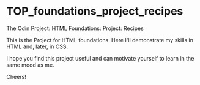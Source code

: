 # TOP_foundations_project_recipes
The Odin Project: HTML Foundations: Project: Recipes

This is the Project for HTML foundations. Here I'll demonstrate my skills in HTML and, later, in CSS.

I hope you find this project useful and can motivate yourself to learn in the same mood as me. 

Cheers!